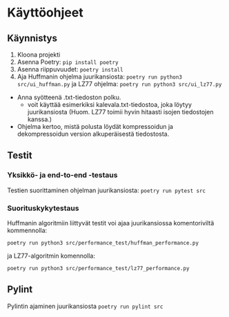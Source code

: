 # Käyttöohjeet

## Käynnistys
1. Kloona projekti
2. Asenna Poetry: ```pip install poetry```
3. Asenna riippuvuudet: ```poetry install```
4. Aja Huffmanin ohjelma juurikansiosta: ```poetry run python3 src/ui_huffman.py``` ja LZ77 ohjelma: ```poetry run python3 src/ui_lz77.py```
 - Anna syötteenä .txt-tiedoston polku.
    - voit käyttää esimerkiksi kalevala.txt-tiedostoa, joka löytyy juurikansiosta (Huom. LZ77 toimii hyvin hitaasti isojen tiedostojen kanssa.)
 - Ohjelma kertoo, mistä polusta löydät kompressoidun ja dekompressoidun version alkuperäisestä tiedostosta. 
 
## Testit

### Yksikkö- ja end-to-end -testaus
Testien suorittaminen ohjelman juurikansiosta: ```poetry run pytest src```

### Suorituskykytestaus
Huffmanin algoritmiin liittyvät testit voi ajaa juurikansiossa komentoriviltä kommennolla:

```poetry run python3 src/performance_test/huffman_performance.py```

ja LZ77-algoritmin komennolla:

```poetry run python3 src/performance_test/lz77_performance.py```

## Pylint
Pylintin ajaminen juurikansiosta ```poetry run pylint src```

